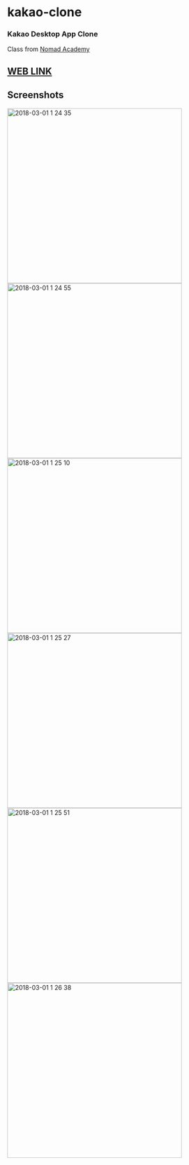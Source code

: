 # kakao-clone

### Kakao Desktop App Clone

Class from [Nomad Academy](https://academy.nomadcoders.co/)

## [WEB LINK](https://hyeonsik.github.io/kakao-clone/)

## Screenshots

<img width="400" alt="2018-03-01 1 24 35" src="https://user-images.githubusercontent.com/4162725/36799257-126e601e-1cf0-11e8-80b5-6933c7acc33f.png"><img width="400" alt="2018-03-01 1 24 55" src="https://user-images.githubusercontent.com/4162725/36799258-12aa5466-1cf0-11e8-9c66-50cd67bf6d97.png">
<img width="400" alt="2018-03-01 1 25 10" src="https://user-images.githubusercontent.com/4162725/36799259-12d694c2-1cf0-11e8-8972-9fdbdffb9494.png">
<img width="400" alt="2018-03-01 1 25 27" src="https://user-images.githubusercontent.com/4162725/36799261-1327a524-1cf0-11e8-8f28-d61550975a80.png">
<img width="400" alt="2018-03-01 1 25 51" src="https://user-images.githubusercontent.com/4162725/36799262-13533c98-1cf0-11e8-8989-769c0683a212.png">
<img width="400" alt="2018-03-01 1 26 38" src="https://user-images.githubusercontent.com/4162725/36799263-13a81f6a-1cf0-11e8-827a-0cc929a325bb.png">
